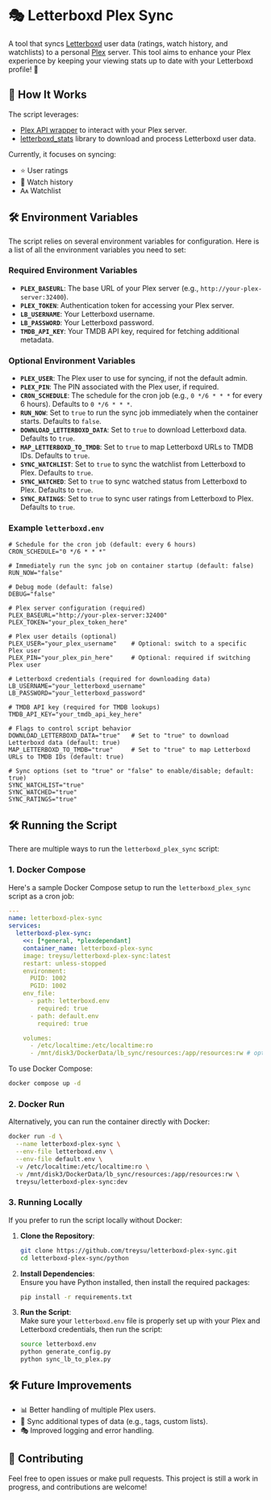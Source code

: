 # 🎭 Letterboxd Plex Sync

A tool that syncs [Letterboxd](https://letterboxd.com/) user data (ratings, watch history, and watchlists) to a personal [Plex](https://www.plex.tv/) server. This tool aims to enhance your Plex experience by keeping your viewing stats up to date with your Letterboxd profile! 🚀

## 🔧 How It Works

The script leverages:
- [Plex API wrapper](https://github.com/pkkid/python-plexapi) to interact with your Plex server.
- [letterboxd_stats](https://github.com/mBaratta96/letterboxd_stats) library to download and process Letterboxd user data.

Currently, it focuses on syncing:
- ⭐ User ratings
- 📜 Watch history
- 🗛 Watchlist

## 🛠️ Environment Variables

The script relies on several environment variables for configuration. Here is a list of all the environment variables you need to set:

### Required Environment Variables
- **`PLEX_BASEURL`**: The base URL of your Plex server (e.g., `http://your-plex-server:32400`).
- **`PLEX_TOKEN`**: Authentication token for accessing your Plex server.
- **`LB_USERNAME`**: Your Letterboxd username.
- **`LB_PASSWORD`**: Your Letterboxd password.
- **`TMDB_API_KEY`**: Your TMDB API key, required for fetching additional metadata.

### Optional Environment Variables
- **`PLEX_USER`**: The Plex user to use for syncing, if not the default admin.
- **`PLEX_PIN`**: The PIN associated with the Plex user, if required.
- **`CRON_SCHEDULE`**: The schedule for the cron job (e.g., `0 */6 * * *` for every 6 hours). Defaults to `0 */6 * * *`.
- **`RUN_NOW`**: Set to `true` to run the sync job immediately when the container starts. Defaults to `false`.
- **`DOWNLOAD_LETTERBOXD_DATA`**: Set to `true` to download Letterboxd data. Defaults to `true`.
- **`MAP_LETTERBOXD_TO_TMDB`**: Set to `true` to map Letterboxd URLs to TMDB IDs. Defaults to `true`.
- **`SYNC_WATCHLIST`**: Set to `true` to sync the watchlist from Letterboxd to Plex. Defaults to `true`.
- **`SYNC_WATCHED`**: Set to `true` to sync watched status from Letterboxd to Plex. Defaults to `true`.
- **`SYNC_RATINGS`**: Set to `true` to sync user ratings from Letterboxd to Plex. Defaults to `true`.


### Example `letterboxd.env`
```env
# Schedule for the cron job (default: every 6 hours)
CRON_SCHEDULE="0 */6 * * *"

# Immediately run the sync job on container startup (default: false)
RUN_NOW="false"

# Debug mode (default: false)
DEBUG="false"

# Plex server configuration (required)
PLEX_BASEURL="http://your-plex-server:32400"
PLEX_TOKEN="your_plex_token_here"

# Plex user details (optional)
PLEX_USER="your_plex_username"    # Optional: switch to a specific Plex user
PLEX_PIN="your_plex_pin_here"     # Optional: required if switching Plex user

# Letterboxd credentials (required for downloading data)
LB_USERNAME="your_letterboxd_username"
LB_PASSWORD="your_letterboxd_password"

# TMDB API key (required for TMDB lookups)
TMDB_API_KEY="your_tmdb_api_key_here"

# Flags to control script behavior
DOWNLOAD_LETTERBOXD_DATA="true"   # Set to "true" to download Letterboxd data (default: true)
MAP_LETTERBOXD_TO_TMDB="true"     # Set to "true" to map Letterboxd URLs to TMDB IDs (default: true)

# Sync options (set to "true" or "false" to enable/disable; default: true)
SYNC_WATCHLIST="true"
SYNC_WATCHED="true"
SYNC_RATINGS="true"
```


## 🛠️ Running the Script

There are multiple ways to run the `letterboxd_plex_sync` script:

### 1. Docker Compose

Here's a sample Docker Compose setup to run the `letterboxd_plex_sync` script as a cron job:

```yaml
---
name: letterboxd-plex-sync
services:
  letterboxd-plex-sync:
    <<: [*general, *plexdependant]
    container_name: letterboxd-plex-sync
    image: treysu/letterboxd-plex-sync:latest
    restart: unless-stopped
    environment:
      PUID: 1002
      PGID: 1002
    env_file:
      - path: letterboxd.env
        required: true
      - path: default.env
        required: true

    volumes:
      - /etc/localtime:/etc/localtime:ro
      - /mnt/disk3/DockerData/lb_sync/resources:/app/resources:rw # optionally add in a resources folder to add a pre-generated lb to tmdb mapping CSV file.
```

To use Docker Compose:

```sh
docker compose up -d
```

### 2. Docker Run

Alternatively, you can run the container directly with Docker:

```sh
docker run -d \
  --name letterboxd-plex-sync \
  --env-file letterboxd.env \
  --env-file default.env \
  -v /etc/localtime:/etc/localtime:ro \
  -v /mnt/disk3/DockerData/lb_sync/resources:/app/resources:rw \
  treysu/letterboxd-plex-sync:dev
```

### 3. Running Locally

If you prefer to run the script locally without Docker:

1. **Clone the Repository**:  
   ```sh
   git clone https://github.com/treysu/letterboxd-plex-sync.git
   cd letterboxd-plex-sync/python
   ```

2. **Install Dependencies**:  
   Ensure you have Python installed, then install the required packages:
   ```sh
   pip install -r requirements.txt
   ```

3. **Run the Script**:  
   Make sure your `letterboxd.env` file is properly set up with your Plex and Letterboxd credentials, then run the script:
   ```sh
   source letterboxd.env
   python generate_config.py
   python sync_lb_to_plex.py
   ```

## 🛠️ Future Improvements

- 📊 Better handling of multiple Plex users.
- 🔄 Sync additional types of data (e.g., tags, custom lists).
- 🎭 Improved logging and error handling.

## 📣 Contributing

Feel free to open issues or make pull requests. This project is still a work in progress, and contributions are welcome!

